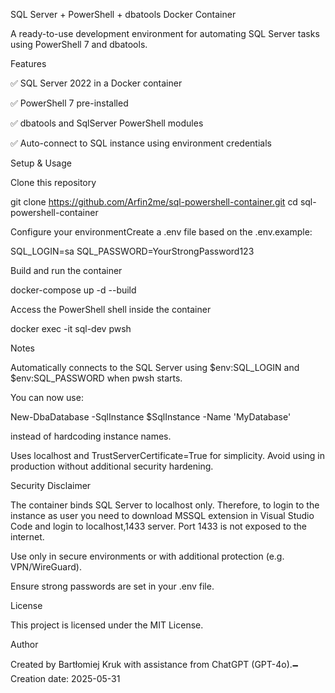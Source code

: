 SQL Server + PowerShell + dbatools Docker Container

A ready-to-use development environment for automating SQL Server tasks using PowerShell 7 and dbatools.

Features

✅ SQL Server 2022 in a Docker container

✅ PowerShell 7 pre-installed

✅ dbatools and SqlServer PowerShell modules

✅ Auto-connect to SQL instance using environment credentials

Setup & Usage

Clone this repository

git clone https://github.com/Arfin2me/sql-powershell-container.git
cd sql-powershell-container

Configure your environmentCreate a .env file based on the .env.example:

SQL_LOGIN=sa
SQL_PASSWORD=YourStrongPassword123

Build and run the container

docker-compose up -d --build

Access the PowerShell shell inside the container

docker exec -it sql-dev pwsh

Notes

Automatically connects to the SQL Server using $env:SQL_LOGIN and $env:SQL_PASSWORD when pwsh starts.

You can now use:

New-DbaDatabase -SqlInstance $SqlInstance -Name 'MyDatabase'

instead of hardcoding instance names.

Uses localhost and TrustServerCertificate=True for simplicity. Avoid using in production without additional security hardening.

Security Disclaimer

The container binds SQL Server to localhost only.
Therefore, to login to the instance as user you need to download MSSQL extension in Visual Studio Code and login to localhost,1433 server.
Port 1433 is not exposed to the internet.

Use only in secure environments or with additional protection (e.g. VPN/WireGuard).

Ensure strong passwords are set in your .env file.

License

This project is licensed under the MIT License.

Author

Created by Bartłomiej Kruk with assistance from ChatGPT (GPT-4o).🗕️ Creation date: 2025-05-31
